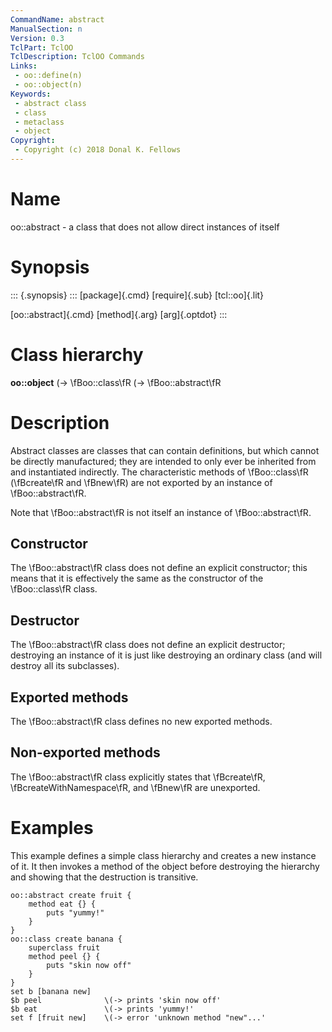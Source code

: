 ```yaml
---
CommandName: abstract
ManualSection: n
Version: 0.3
TclPart: TclOO
TclDescription: TclOO Commands
Links:
 - oo::define(n)
 - oo::object(n)
Keywords:
 - abstract class
 - class
 - metaclass
 - object
Copyright:
 - Copyright (c) 2018 Donal K. Fellows
---
```


# Name

oo::abstract - a class that does not allow direct instances of itself

# Synopsis

::: {.synopsis} :::
[package]{.cmd} [require]{.sub} [tcl::oo]{.lit}

[oo::abstract]{.cmd} [method]{.arg} [arg]{.optdot}
:::

# Class hierarchy

**oo::object**    \(-> \fBoo::class\fR        \(-> \fBoo::abstract\fR

# Description

Abstract classes are classes that can contain definitions, but which cannot be directly manufactured; they are intended to only ever be inherited from and instantiated indirectly. The characteristic methods of \fBoo::class\fR (\fBcreate\fR and \fBnew\fR) are not exported by an instance of \fBoo::abstract\fR.

Note that \fBoo::abstract\fR is not itself an instance of \fBoo::abstract\fR.

## Constructor

The \fBoo::abstract\fR class does not define an explicit constructor; this means that it is effectively the same as the constructor of the \fBoo::class\fR class.

## Destructor

The \fBoo::abstract\fR class does not define an explicit destructor; destroying an instance of it is just like destroying an ordinary class (and will destroy all its subclasses).

## Exported methods

The \fBoo::abstract\fR class defines no new exported methods.

## Non-exported methods

The \fBoo::abstract\fR class explicitly states that \fBcreate\fR, \fBcreateWithNamespace\fR, and \fBnew\fR are unexported.

# Examples

This example defines a simple class hierarchy and creates a new instance of it. It then invokes a method of the object before destroying the hierarchy and showing that the destruction is transitive.

```
oo::abstract create fruit {
    method eat {} {
        puts "yummy!"
    }
}
oo::class create banana {
    superclass fruit
    method peel {} {
        puts "skin now off"
    }
}
set b [banana new]
$b peel              \(-> prints 'skin now off'
$b eat               \(-> prints 'yummy!'
set f [fruit new]    \(-> error 'unknown method "new"...'
```

